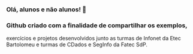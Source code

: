 ### Olá, alunos e não alunos! 👋

### Github criado com a finalidade de compartilhar os exemplos,
exercícios e projetos desenvolvidos junto as turmas de Infonet
da Etec Bartolomeu e turmas de CDados e SegInfo da Fatec SdP.

<!--
**prof-ricardol/prof-ricardol** is a ✨ _special_ ✨ repository because its `README.md` (this file) appears on your GitHub profile.

Here are some ideas to get you started:

- 🔭 I’m currently working on ...
- 🌱 I’m currently learning ...
- 👯 I’m looking to collaborate on ...
- 🤔 I’m looking for help with ...
- 💬 Ask me about ...
- 📫 How to reach me: ...
- 😄 Pronouns: ...
- ⚡ Fun fact: ...
-->
